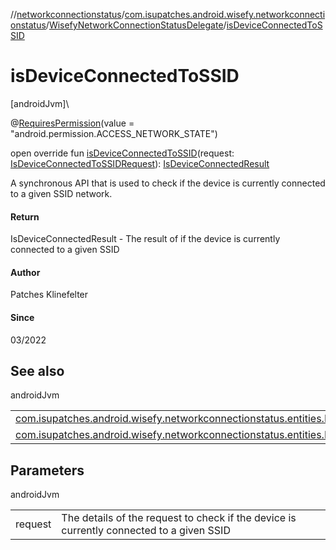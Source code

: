 //[networkconnectionstatus](../../../index.md)/[com.isupatches.android.wisefy.networkconnectionstatus](../index.md)/[WisefyNetworkConnectionStatusDelegate](index.md)/[isDeviceConnectedToSSID](is-device-connected-to-s-s-i-d.md)

# isDeviceConnectedToSSID

[androidJvm]\

@[RequiresPermission](https://developer.android.com/reference/kotlin/androidx/annotation/RequiresPermission.html)(value = &quot;android.permission.ACCESS_NETWORK_STATE&quot;)

open override fun [isDeviceConnectedToSSID](is-device-connected-to-s-s-i-d.md)(request: [IsDeviceConnectedToSSIDRequest](../../com.isupatches.android.wisefy.networkconnectionstatus.entities/-is-device-connected-to-s-s-i-d-request/index.md)): [IsDeviceConnectedResult](../../com.isupatches.android.wisefy.networkconnectionstatus.entities/-is-device-connected-result/index.md)

A synchronous API that is used to check if the device is currently connected to a given SSID network.

#### Return

IsDeviceConnectedResult - The result of if the device is currently connected to a given SSID

#### Author

Patches Klinefelter

#### Since

03/2022

## See also

androidJvm

| | |
|---|---|
| [com.isupatches.android.wisefy.networkconnectionstatus.entities.IsDeviceConnectedToSSIDRequest](../../com.isupatches.android.wisefy.networkconnectionstatus.entities/-is-device-connected-to-s-s-i-d-request/index.md) |  |
| [com.isupatches.android.wisefy.networkconnectionstatus.entities.IsDeviceConnectedResult](../../com.isupatches.android.wisefy.networkconnectionstatus.entities/-is-device-connected-result/index.md) |  |

## Parameters

androidJvm

| | |
|---|---|
| request | The details of the request to check if the device is currently connected to a given SSID |
